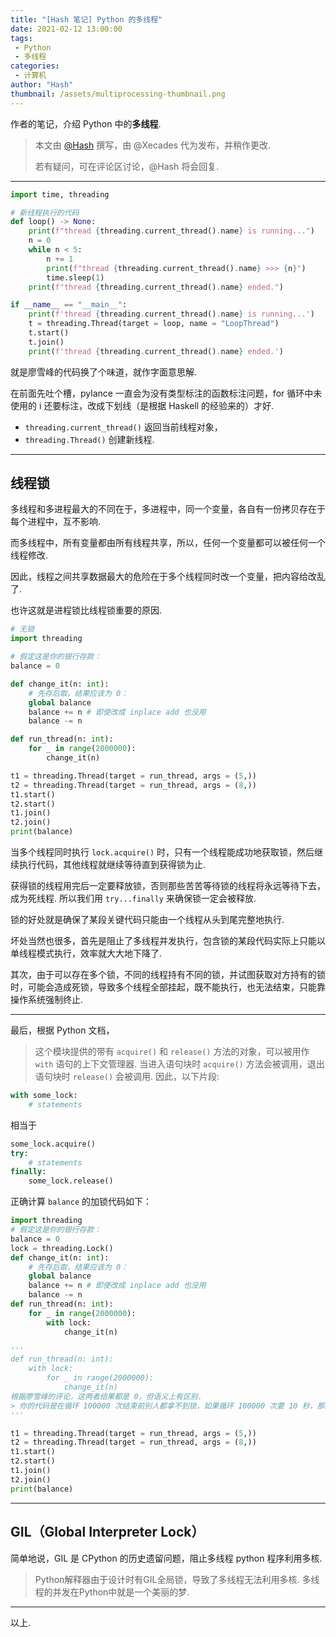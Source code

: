 ```yaml
---
title: "[Hash 笔记] Python 的多线程"
date: 2021-02-12 13:00:00
tags:
 - Python
 - 多线程
categories:
 - 计算机
author: "Hash"
thumbnail: /assets/multiprocessing-thumbnail.png
---
```


作者的笔记，介绍 Python 中的**多线程**.
 
 > 本文由 [@Hash](https://one.wh0th.ink/) 撰写，由 @Xecades 代为发布，并稍作更改.
 > 
 > 若有疑问，可在评论区讨论，@Hash 将会回复.

<!-- more -->

---

```py
import time, threading

# 新线程执行的代码
def loop() -> None:
    print(f"thread {threading.current_thread().name} is running...")
    n = 0
    while n < 5:
        n += 1
        print(f"thread {threading.current_thread().name} >>> {n}")
        time.sleep(1)
    print(f"thread {threading.current_thread().name} ended.")

if __name__ == "__main__":
    print(f'thread {threading.current_thread().name} is running...')
    t = threading.Thread(target = loop, name = "LoopThread")
    t.start()
    t.join()
    print(f'thread {threading.current_thread().name} ended.')
```

就是廖雪峰的代码换了个味道，就作字面意思解.

在前面先吐个槽，pylance 一直会为没有类型标注的函数标注问题，for 循环中未使用的 i 还要标注，改成下划线（是根据 Haskell 的经验来的）才好.

 - `threading.current_thread()` 返回当前线程对象，
 - `threading.Thread()` 创建新线程.

----

## 线程锁

多线程和多进程最大的不同在于，多进程中，同一个变量，各自有一份拷贝存在于每个进程中，互不影响.

而多线程中，所有变量都由所有线程共享，所以，任何一个变量都可以被任何一个线程修改.

因此，线程之间共享数据最大的危险在于多个线程同时改一个变量，把内容给改乱了.

也许这就是进程锁比线程锁重要的原因.

```py
# 无锁
import threading

# 假定这是你的银行存款：
balance = 0

def change_it(n: int):
    # 先存后取，结果应该为 0：
    global balance
    balance += n # 即使改成 inplace add 也没用
    balance -= n

def run_thread(n: int):
    for _ in range(2000000):
        change_it(n)

t1 = threading.Thread(target = run_thread, args = (5,))
t2 = threading.Thread(target = run_thread, args = (8,))
t1.start()
t2.start()
t1.join()
t2.join()
print(balance)
```

当多个线程同时执行 `lock.acquire()` 时，只有一个线程能成功地获取锁，然后继续执行代码，其他线程就继续等待直到获得锁为止.

获得锁的线程用完后一定要释放锁，否则那些苦苦等待锁的线程将永远等待下去，成为死线程. 所以我们用 `try...finally` 来确保锁一定会被释放.

锁的好处就是确保了某段关键代码只能由一个线程从头到尾完整地执行.

坏处当然也很多，首先是阻止了多线程并发执行，包含锁的某段代码实际上只能以单线程模式执行，效率就大大地下降了.

其次，由于可以存在多个锁，不同的线程持有不同的锁，并试图获取对方持有的锁时，可能会造成死锁，导致多个线程全部挂起，既不能执行，也无法结束，只能靠操作系统强制终止.

---

最后，根据 Python 文档，

> 这个模块提供的带有 `acquire()` 和 `release()` 方法的对象，可以被用作 `with` 语句的上下文管理器. 当进入语句块时 `acquire()` 方法会被调用，退出语句块时 `release()` 会被调用. 因此，以下片段:

```py
with some_lock:
    # statements
```

相当于

```py
some_lock.acquire()
try:
    # statements
finally:
    some_lock.release()
```

正确计算 `balance` 的加锁代码如下：

```py
import threading
# 假定这是你的银行存款：
balance = 0
lock = threading.Lock()
def change_it(n: int):
    # 先存后取，结果应该为 0：
    global balance
    balance += n # 即使改成 inplace add 也没用
    balance -= n
def run_thread(n: int):
    for _ in range(2000000):
        with lock:
            change_it(n)

'''
def run_thread(n: int):
    with lock:
        for _ in range(2000000):
            change_it(n)
根据廖雪峰的评论，这两者结果都是 0，但语义上有区别.
> 你的代码是在循环 100000 次结束前别人都拿不到锁，如果循环 100000 次要 10 秒，那其他拿锁线程就必须等 10 秒.
'''

t1 = threading.Thread(target = run_thread, args = (5,))
t2 = threading.Thread(target = run_thread, args = (8,))
t1.start()
t2.start()
t1.join()
t2.join()
print(balance)
```

<!-- placeholder -->

---

## GIL（Global Interpreter Lock）

简单地说，GIL 是 CPython 的历史遗留问题，阻止多线程 python 程序利用多核. 

> Python解释器由于设计时有GIL全局锁，导致了多线程无法利用多核. 多线程的并发在Python中就是一个美丽的梦.

---

以上.
